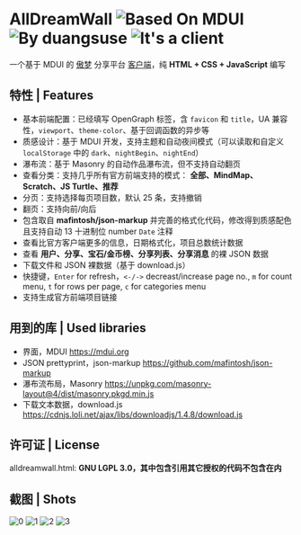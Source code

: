 # AllDreamWall ![Based On MDUI](https://img.shields.io/badge/HTML_UI_Framework-MDUI-pink.svg?style=flat-square) ![By duangsuse](https://img.shields.io/badge/author-duangsuse-green.svg?style=flat-square) ![It's a client](https://img.shields.io/badge/type-client-red.svg?style=flat-square)

一个基于 MDUI 的 [傲梦](https://all-dream.com) 分享平台 [客户端](https://duangsuse.github.io/alldreamwall/all_dream.html)，纯 __HTML + CSS + JavaScript__ 编写

## 特性 | Features

+ 基本前端配置：已经填写 OpenGraph 标签，含 `favicon` 和 `title`，UA 兼容性，`viewport`、`theme-color`、基于回调函数的异步等
+ 质感设计：基于 MDUI 开发，支持主题和自动夜间模式（可以读取和自定义 `localStorage` 中的 `dark`、`nightBegin`、`nightEnd`）
+ 瀑布流：基于 Masonry 的自动作品瀑布流，但不支持自动翻页
+ 查看分类：支持几乎所有官方前端支持的模式： __全部、MindMap、Scratch、JS Turtle、推荐__
+ 分页：支持选择每页项目数，默认 25 条，支持撤销
+ 翻页：支持向前/向后
+ 包含取自 __mafintosh/json-markup__ 并完善的格式化代码，修改得到质感配色且支持自动 13 十进制位 number `Date` 注释
+ 查看比官方客户端更多的信息，日期格式化，项目总数统计数据
+ 查看 __用户、分享、宝石/金币榜、分享列表、分享消息__ 的裸 JSON 数据
+ 下载文件和 JSON 裸数据（基于 download.js）
+ 快捷键，`Enter` for refresh，`<-/->` decreast/increase page no., `m` for count menu, `t` for rows per page, `c` for categories menu
+ 支持生成官方前端项目链接

## 用到的库 | Used libraries

+ 界面，MDUI https://mdui.org
+ JSON prettyprint，json-markup https://github.com/mafintosh/json-markup
+ 瀑布流布局，Masonry https://unpkg.com/masonry-layout@4/dist/masonry.pkgd.min.js
+ 下载文本数据，download.js https://cdnjs.loli.net/ajax/libs/downloadjs/1.4.8/download.js

## 许可证 | License

alldreamwall.html: __GNU LGPL 3.0，其中包含引用其它授权的代码不包含在内__

## 截图 | Shots

![0](https://github.com/duangsuse/alldreamwall/raw/master/Screenshot_20180718_204626.png)
![1](https://raw.githubusercontent.com/duangsuse/alldreamwall/master/Screenshot_20180718_223457.png)
![2](https://raw.githubusercontent.com/duangsuse/alldreamwall/master/Screenshot_20180718_223512.png)
![3](https://raw.githubusercontent.com/duangsuse/alldreamwall/master/Screenshot_20180718_223600.png)

